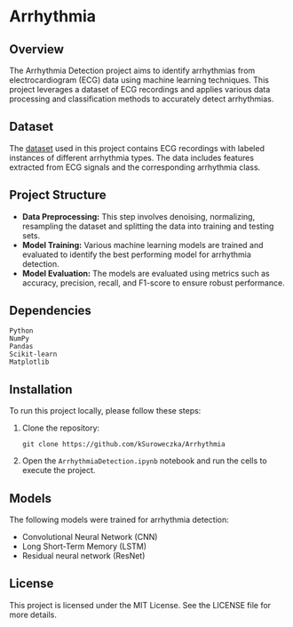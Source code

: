 # Arrhythmia

## Overview
The Arrhythmia Detection project aims to identify arrhythmias from electrocardiogram (ECG) data using machine learning techniques. This project leverages a dataset of ECG recordings and applies various data processing and classification methods to accurately detect arrhythmias.

## Dataset
The [dataset](https://www.kaggle.com/datasets/shayanfazeli/heartbeat?fbclid=IwZXh0bgNhZW0CMTAAAR1pRZPcm87U8-pwhSyCEBs1GCCMbrDfytM3JVaHUsV_cvz7zxp8KBa74Bk_aem_AfOCxo65sCQ-020vDhvTc0R_0zKNHELlAZ0v4G73bvhqDs5OXQdNehXrsFuE2uoNrBB3VeGt318xUR4QAOd7iiDE) used in this project contains ECG recordings with labeled instances of different arrhythmia types. The data includes features extracted from ECG signals and the corresponding arrhythmia class.

## Project Structure
- **Data Preprocessing:** This step involves denoising, normalizing, resampling the dataset and splitting the data into training and testing sets.
- **Model Training:** Various machine learning models are trained and evaluated to identify the best performing model for arrhythmia detection.
- **Model Evaluation:** The models are evaluated using metrics such as accuracy, precision, recall, and F1-score to ensure robust performance.

## Dependencies
    Python 
    NumPy
    Pandas
    Scikit-learn
    Matplotlib


## Installation
To run this project locally, please follow these steps:
1. Clone the repository:
   
       git clone https://github.com/kSuroweczka/Arrhythmia
3. Open the `ArrhythmiaDetection.ipynb` notebook and run the cells to execute the project.

## Models
The following models were trained for arrhythmia detection:
- Convolutional Neural Network (CNN)
- Long Short-Term Memory (LSTM)
- Residual neural network (ResNet)

## License
This project is licensed under the MIT License. See the LICENSE file for more details.
